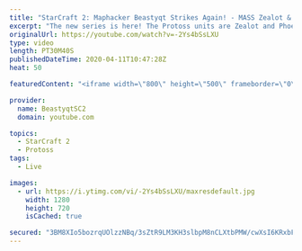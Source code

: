 ```yaml
---
title: "StarCraft 2: Maphacker Beastyqt Strikes Again! - MASS Zealot & Phoenix!"
excerpt: "The new series is here! The Protoss units are Zealot and Phoenix - take us to Grandmaster baby!  #ZealotPheonix #Beastyqt #StarCraft2 #SC2  Feel free to let me know if you have any suggestions for future videos. I hope you guys enjoy this one!  Check out my stream on Twitch if you enjoy my YouTube content."
originalUrl: https://youtube.com/watch?v=-2Ys4bSsLXU
type: video
length: PT30M40S
publishedDateTime: 2020-04-11T10:47:28Z
heat: 50

featuredContent: "<iframe width=\"800\" height=\"500\" frameborder=\"0\" src=\"https://www.youtube.com/embed/-2Ys4bSsLXU\" allow=\"accelerometer; autoplay; encrypted-media; gyroscope; picture-in-picture\" allowfullscreen></iframe>"

provider:
  name: BeastyqtSC2
  domain: youtube.com

topics:
  - StarCraft 2
  - Protoss
tags:
  - Live

images:
  - url: https://i.ytimg.com/vi/-2Ys4bSsLXU/maxresdefault.jpg
    width: 1280
    height: 720
    isCached: true

secured: "3BM8XIo5bozrqUOlzzNBq/3sZtR9LM3KH3slbpM8nCLXtbPMW/cwXsI6KRxbFuydzy4QatvhhZYt6FyDIqB591fEntHI8FbVfVV+MfSExCVwWqtfg6uow3ckRj6deYr08pRneT6it/MPTzi12PO0YPG63FPJEm23uOmfaEtFeg+nWko4JgA6CJJklB0ge1Bj8xe3NvNSNnJhf5De70eqgmFKaqfmWm2NpmgpgXixdFZdK19fbigDYcUBJkLd1STA0WqZpwYmTPF7NEwCTY+hNnDKKYHVLwTXclliwEXWbd0aXz3/rQcwvOTyYPVycnCSCCROXmZcytFm74B4mFpNezXx/j4gcpQaqAIqRixzNhDG0YdCdbFCy7Kzg1wMx7hWiaLoTOFF0VjuMElq/Mi60Ps3v7uuTesStZ8AGqcYdIo=;wAQfuWcKykP0dN2Rs4sLtg=="
---
```


